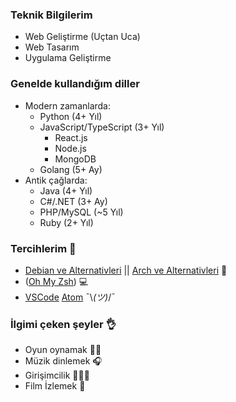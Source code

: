 ### Teknik Bilgilerim

- Web Geliştirme (Uçtan Uca)
- Web Tasarım
- Uygulama Geliştirme

### Genelde kullandığım diller

- Modern zamanlarda:
  - Python (4+ Yıl)
  - JavaScript/TypeScript (3+ Yıl)
    - React.js
    - Node.js
    - MongoDB
  - Golang (5+ Ay)
- Antik çağlarda:
  - Java (4+ Yıl)
  - C#/.NET (3+ Ay)
  - PHP/MySQL (~5 Yıl)
  - Ruby (2+ Yıl)

### Tercihlerim 🙏

- [Debian ve Alternativleri](https://www.debian.org/) || [Arch ve Alternativleri](https://archlinux.org/) 🐧
- ([Oh My Zsh](https://ohmyz.sh/)) 💻
- [VSCode](https://code.visualstudio.com/) [Atom](https://atom.io/) ¯\\_(ツ)_/¯

### İlgimi çeken şeyler 👌

- Oyun oynamak 🚴‍♂️
- Müzik dinlemek 🎧
- Girişimcilik 👨🏻‍💻
- Film İzlemek 🎥
